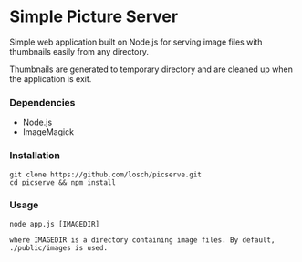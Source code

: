 Simple Picture Server
=====================

Simple web application built on Node.js for serving image files with
thumbnails easily from any directory.

Thumbnails are generated to temporary directory and are cleaned up when
the application is exit.

### Dependencies

* Node.js
* ImageMagick

### Installation

    git clone https://github.com/losch/picserve.git
    cd picserve && npm install

### Usage

    node app.js [IMAGEDIR]

    where IMAGEDIR is a directory containing image files. By default,
    ./public/images is used.
